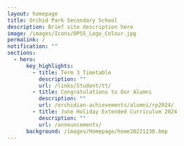 ```yaml
---
layout: homepage
title: Orchid Park Secondary School
description: Brief site description here
image: /images/Icons/OPSS_Logo_Colour.jpg
permalink: /
notification: ""
sections:
  - hero:
      key_highlights:
        - title: Term 3 Timetable
          description: ""
          url: /links/Student/tt/
        - title: Congratulations to Our Alumni
          description: ""
          url: /orchidian-achievements/alumni/rp2024/
        - title: June Holiday Extended Curriculum 2024
          description: ""
          url: /announcements/
      background: /images/Homepage/home20221230.bmp
---
```

